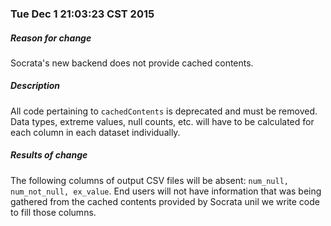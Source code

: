 ### Tue Dec  1 21:03:23 CST 2015

##### Reason for change
Socrata's new backend does not provide cached contents.

##### Description
All code pertaining to ```cachedContents``` is deprecated and must be removed.  Data types, extreme values, null counts, etc. will have to be calculated for each column in each dataset individually.

##### Results of change
The following columns of output CSV files will be absent: ```num_null, num_not_null, ex_value```.
End users will not have information that was being gathered from the cached contents provided by Socrata unil we write code to fill those columns.
